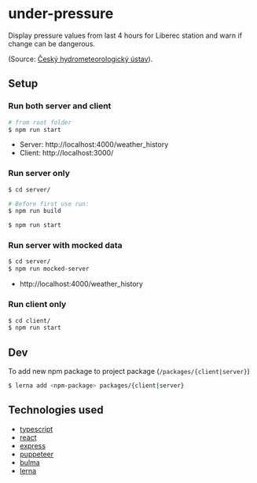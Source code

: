 # under-pressure

Display pressure values from last 4 hours for Liberec station and warn if change can be dangerous.

(Source: [Český hydrometeorologický ústav](https://www.chmi.cz/)).

## Setup

### Run both server and client

```sh
# from root folder
$ npm run start
```

- Server: http://localhost:4000/weather_history
- Client: http://localhost:3000/

### Run server only

```sh
$ cd server/

# Before first use run:
$ npm run build

$ npm run start
```

### Run server with mocked data

```sh
$ cd server/
$ npm run mocked-server
```

- http://localhost:4000/weather_history

### Run client only

```sh
$ cd client/
$ npm run start
```

## Dev

To add new npm package to project package (`/packages/{client|server}`)

```sh
$ lerna add <npm-package> packages/{client|server}
```

## Technologies used

- [typescript](https://www.typescriptlang.org/)
- [react](https://reactjs.org/)
- [express](https://expressjs.com/)
- [puppeteer](https://developers.google.com/web/tools/puppeteer)
- [bulma](https://bulma.io/)
- [lerna](https://lerna.js.org/)
